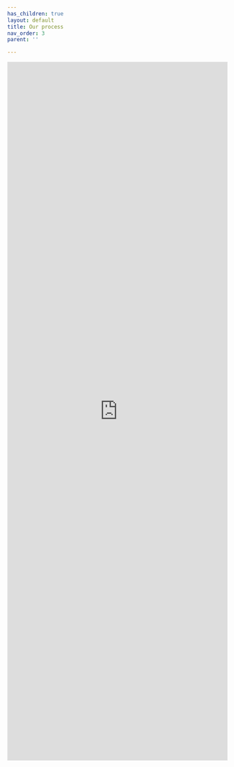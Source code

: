 ```yaml
---
has_children: true
layout: default
title: Our process
nav_order: 3
parent: ''

---
```

<iframe style="border: 1px solid rgba(0, 0, 0, 0.1);" width="100%" height="1600" src="https://www.figma.com/embed?embed_host=share&url=https%3A%2F%2Fwww.figma.com%2Ffile%2FuG3pIrDfW4ScFgJFzP7zEc%2FProcess-diagrams%3Fnode-id%3D1%253A75" allowfullscreen></iframe>
